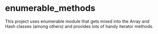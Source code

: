 # enumerable_methods
This project uses enumerable module that gets mixed into the Array and Hash classes (among others) and provides lots of handy iterator methods.

